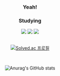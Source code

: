 

<div align=center>
   

### Yeah!

### Studying

<img src="https://img.shields.io/badge/C++-00599C?style=flat&logo=C++&logoColor=white"/>

<img src="https://img.shields.io/badge/Csharp-00599C?style=flat&logo=CsharpgoColor=white"/>

<img src="https://img.shields.io/badge/JAVA-00599C?style=flat&logo=JAVAgoColor=white"/>
<br/>
<br/>

[![Solved.ac
프로필](http://mazassumnida.wtf/api/v2/generate_badge?boj=dfdfg1)](https://solved.ac/dfdfg1)

<br/>



![Anurag's GitHub stats](https://github-readme-stats.vercel.app/api?username=dfdfg42&show_icons=true&theme=radical)
  
  </div>
